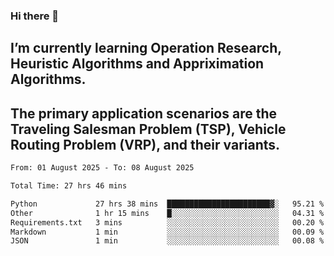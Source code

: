 ### Hi there 👋
## I’m currently learning Operation Research, Heuristic Algorithms and Appriximation Algorithms.
## The primary application scenarios are the Traveling Salesman Problem (TSP), Vehicle Routing Problem (VRP), and their variants.
<!--START_SECTION:waka-->

```txt
From: 01 August 2025 - To: 08 August 2025

Total Time: 27 hrs 46 mins

Python             27 hrs 38 mins  ███████████████████████▓░   95.21 %
Other              1 hr 15 mins    █░░░░░░░░░░░░░░░░░░░░░░░░   04.31 %
Requirements.txt   3 mins          ░░░░░░░░░░░░░░░░░░░░░░░░░   00.20 %
Markdown           1 min           ░░░░░░░░░░░░░░░░░░░░░░░░░   00.09 %
JSON               1 min           ░░░░░░░░░░░░░░░░░░░░░░░░░   00.08 %
```

<!--END_SECTION:waka-->
<!--
**Bookervsky/Bookervsky** is a ✨ _special_ ✨ repository because its `README.md` (this file) appears on your GitHub profile.

Here are some ideas to get you started:

- 🔭 I’m currently working on ...
- 🌱 I’m currently learning ...
- 👯 I’m looking to collaborate on ...
- 🤔 I’m looking for help with ...
- 💬 Ask me about ...
- 📫 How to reach me: ...
- 😄 Pronouns: ...
- ⚡ Fun fact: ...
-->
